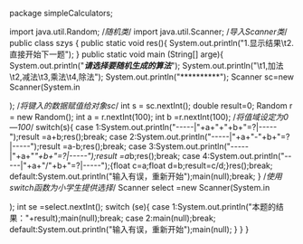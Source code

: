 
package simpleCalculators;

import java.util.Random;
/*随机类*/
import java.util.Scanner;
/*导入Scanner类*/
public class szys {
public static void res(){
System.out.println("1.显示结果\t2.直接开始下一题");
}
public static void main (String[] arge){
System.out.println("*****请选择要随机生成的算法*****");
System.out.println("\t1,加法\t2,减法\t3,乘法\t4,除法");
System.out.println("**********");
Scanner sc=new Scanner(System.in 

);
/*将键入的数据赋值给对象sc*/
int s = sc.nextInt();
double result=0;
Random r = new Random();
int a = r.nextInt(100);
int b =r.nextInt(100);
/*将值域设定为0—100*/
switch(s){
case 1:System.out.println("-----|"+a+"+"+b+"=?|-----");result =a+b;res();break;
case 2:System.out.println("-----|"+a+"-"+b+"=?|-----");result =a-b;res();break;
case 3:System.out.println("-----|"+a+"*"+b+"=?|-----");result =a*b;res();break;
case 4:System.out.println("-----|"+a+"/"+b+"=?|-----");{float c=a;float d=b;result=c/d;}res();break;
default:System.out.println("输入有误，重新开始");main(null);break;
}
/*使用switch函数为小学生提供选择*/
Scanner select =new Scanner(System.in 

);
int se =select.nextInt();
switch (se){
case 1:System.out.println("本题的结果："+result);main(null);break;
case 2:main(null);break;
default:System.out.println("输入有误，重新开始");main(null);
}
}
}
